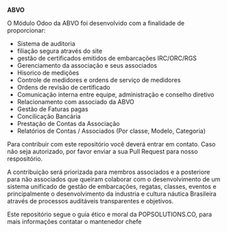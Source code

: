 **ABVO**

O Módulo Odoo da ABVO foi desenvolvido com a finalidade de proporcionar:

- Sistema de auditoria
- filiação segura através do site
- gestão de certificados emitidos de embarcações IRC/ORC/RGS
- Gerenciamento da associação e seus associados
- Hisorico de medições
- Controle de medidores e ordens de serviço de medidores
- Ordens de revisão de certificado
- Comunicação interna entre equipe, administração e conselho diretivo
- Relacionamento com associado da ABVO
- Gestão de Faturas pagas
- Concilicação Bancária
- Prestação de Contas da Associação
- Relatórios de Contas / Associados (Por classe, Modelo, Categoria)

Para contribuir com este repositório você deverá entrar em contato. Caso não seja autorizado, por favor enviar a sua Pull Request para nosso respositório.

A contribuição será priorizada para membros associados e a posteriore para não associados que queiram colaborar com o desenvolvimento de um sistema unificado
de gestão de embarcações, regatas, classes, eventos e principalmente o desenvolvimento da industria e cultura náutica Brasileira através de processos auditáveis
transparentes e objetivos.

Este repositório segue o guia ético e moral da POPSOLUTIONS.CO, para mais informações contatar o mantenedor chefe

